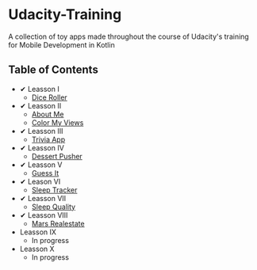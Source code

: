 # Udacity-Training
A collection of toy apps made throughout the course of Udacity's training for Mobile Development in Kotlin
## Table of Contents
* ✔ Leasson 󠁩󠁩I
    * [Dice Roller](https://github.com/AndreiZavo/Dice-Roller)
* ✔ Leasson II
    * [About Me](https://github.com/AndreiZavo/About-Me)
    * [Color My Views](https://github.com/AndreiZavo/ColorMyViews)
* ✔ Leasson III
    * [Trivia App](https://github.com/AndreiZavo/TriviaApp)
* ✔ Leasson IV
    * [Dessert Pusher](https://github.com/AndreiZavo/Dessert-Pusher)
* ✔ Leasson V
    * [Guess It](https://github.com/AndreiZavo/Guess-It)
* ✔ Leason VI
    * [Sleep Tracker](https://github.com/AndreiZavo/Sleep-Tracker)
* ✔ Leasson VII
    * [Sleep Quality](https://github.com/AndreiZavo/Sleep-Quality-Recycle)
* ✔ Leasson VIII
    * [Mars Realestate](https://github.com/AndreiZavo/Mars-Realestate)
*   Leasson IX
    * In progress     
*   Leasson X
    * In progress     
